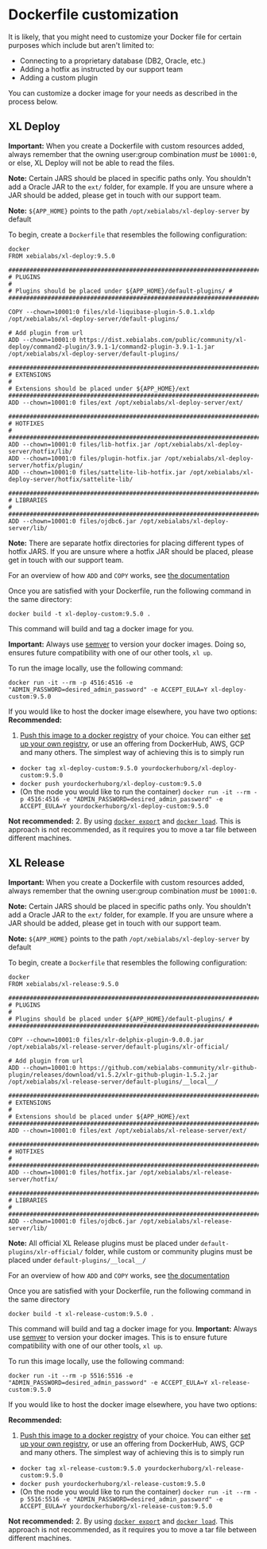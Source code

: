 # Dockerfile customization

It is likely, that you might need to customize your Docker file for certain purposes which include but aren't limited to:

- Connecting to a proprietary database (DB2, Oracle, etc.)
- Adding a hotfix as instructed by our support team
- Adding a custom plugin


You can customize a docker image for your needs as described in the process below.

## XL Deploy

**Important:** When you create a Dockerfile with custom resources added, always remember that the owning user:group combination _must_ be `10001:0`, or else, XL Deploy will not be able to read the files.

**Note:** Certain JARS should be placed in specific paths only. You shouldn't add a Oracle JAR to the `ext/` folder, for example. If you are unsure where a JAR should be added, please get in touch with our support team.

**Note:** `${APP_HOME}` points to the path `/opt/xebialabs/xl-deploy-server` by default

To begin, create a `Dockerfile` that resembles the following configuration:

```
docker
FROM xebialabs/xl-deploy:9.5.0

###################################################################################
# PLUGINS                                                                         #
# Plugins should be placed under ${APP_HOME}/default-plugins/ #
###################################################################################

COPY --chown=10001:0 files/xld-liquibase-plugin-5.0.1.xldp /opt/xebialabs/xl-deploy-server/default-plugins/

# Add plugin from url
ADD --chown=10001:0 https://dist.xebialabs.com/public/community/xl-deploy/command2-plugin/3.9.1-1/command2-plugin-3.9.1-1.jar /opt/xebialabs/xl-deploy-server/default-plugins/

##########################################################################
# EXTENSIONS                                                             #
# Extensions should be placed under ${APP_HOME}/ext
##########################################################################
ADD --chown=10001:0 files/ext /opt/xebialabs/xl-deploy-server/ext/

##########################################################################
# HOTFIXES                                                               #
##########################################################################
ADD --chown=10001:0 files/lib-hotfix.jar /opt/xebialabs/xl-deploy-server/hotfix/lib/
ADD --chown=10001:0 files/plugin-hotfix.jar /opt/xebialabs/xl-deploy-server/hotfix/plugin/
ADD --chown=10001:0 files/sattelite-lib-hotfix.jar /opt/xebialabs/xl-deploy-server/hotfix/sattelite-lib/

##########################################################################
# LIBRARIES                                                              #
##########################################################################
ADD --chown=10001:0 files/ojdbc6.jar /opt/xebialabs/xl-deploy-server/lib/
```

**Note:** There are separate hotfix directories for placing different types of hotfix JARS. If you are unsure where a hotfix JAR should be placed, please get in touch with our support team.

For an overview of how `ADD` and `COPY` works, see [the documentation](https://docs.docker.com/engine/reference/builder/#add)

Once you are satisfied with your Dockerfile, run the following command in the same directory:

`docker build -t xl-deploy-custom:9.5.0 .`

This command will build and tag a docker image for you.

**Important:** Always use [semver](https://semver.org/) to version your docker images. Doing so, ensures future compatibility with one of our other tools, `xl up`.

To run the image locally, use the following command:

`docker run -it --rm -p 4516:4516 -e "ADMIN_PASSWORD=desired_admin_password" -e ACCEPT_EULA=Y xl-deploy-custom:9.5.0`

If you would like to host the docker image elsewhere, you have two options:
**Recommended:**
1. [Push this image to a docker registry](https://docs.docker.com/engine/reference/commandline/push/) of your choice. You can either [set up your own registry](https://docs.docker.com/registry/), or use an offering from DockerHub, AWS, GCP and many others. The simplest way of achieving this is to simply run
  - `docker tag xl-deploy-custom:9.5.0 yourdockerhuborg/xl-deploy-custom:9.5.0`
  - `docker push yourdockerhuborg/xl-deploy-custom:9.5.0`
  - (On the node you would like to run the container) `docker run -it --rm -p 4516:4516 -e "ADMIN_PASSWORD=desired_admin_password" -e ACCEPT_EULA=Y yourdockerhuborg/xl-deploy-custom:9.5.0`

**Not recommended:**
2. By using [`docker export`](https://docs.docker.com/engine/reference/commandline/export/) and [`docker load`](https://docs.docker.com/engine/reference/commandline/load/). This is approach is not recommended, as it requires you to move a tar file between different machines.


## XL Release

**Important:** When you create a Dockerfile with custom resources added, always remember that the owning user:group combination _must_ be `10001:0`.

**Note:** Certain JARS should be placed in specific paths only. You shouldn't add a Oracle JAR to the `ext/` folder, for example. If you are unsure where a JAR should be added, please get in touch with our support team.

**Note:** `${APP_HOME}` points to the path `/opt/xebialabs/xl-deploy-server` by default

To begin, create a `Dockerfile` that resembles the following configuration:

```
docker
FROM xebialabs/xl-release:9.5.0

###################################################################################
# PLUGINS                                                                         #
# Plugins should be placed under ${APP_HOME}/default-plugins/ #
###################################################################################

COPY --chown=10001:0 files/xlr-delphix-plugin-9.0.0.jar /opt/xebialabs/xl-release-server/default-plugins/xlr-official/

# Add plugin from url
ADD --chown=10001:0 https://github.com/xebialabs-community/xlr-github-plugin/releases/download/v1.5.2/xlr-github-plugin-1.5.2.jar /opt/xebialabs/xl-release-server/default-plugins/__local__/

##########################################################################
# EXTENSIONS                                                             #
# Extensions should be placed under ${APP_HOME}/ext
##########################################################################
ADD --chown=10001:0 files/ext /opt/xebialabs/xl-release-server/ext/

##########################################################################
# HOTFIXES                                                               #
##########################################################################
ADD --chown=10001:0 files/hotfix.jar /opt/xebialabs/xl-release-server/hotfix/

##########################################################################
# LIBRARIES                                                              #
##########################################################################
ADD --chown=10001:0 files/ojdbc6.jar /opt/xebialabs/xl-release-server/lib/
```

**Note:** All official XL Release plugins must be placed under `default-plugins/xlr-official/` folder, while custom or community plugins must be placed under `default-plugins/__local__/`

For an overview of how `ADD` and `COPY` works, see [the documentation](https://docs.docker.com/engine/reference/builder/#add)

Once you are satisfied with your Dockerfile, run the following command in the same directory

`docker build -t xl-release-custom:9.5.0 .`

This command will build and tag a docker image for you.
**Important:** Always use [semver](https://semver.org/) to version your docker images. This is to ensure future compatibility with one of our other tools, `xl up`.

To run this image locally, use the following command:

`docker run -it --rm -p 5516:5516 -e "ADMIN_PASSWORD=desired_admin_password" -e ACCEPT_EULA=Y xl-release-custom:9.5.0`

If you would like to host the docker image elsewhere, you have two options:

**Recommended:**
1. [Push this image to a docker registry](https://docs.docker.com/engine/reference/commandline/push/) of your choice. You can either [set up your own registry](https://docs.docker.com/registry/), or use an offering from DockerHub, AWS, GCP and many others. The simplest way of achieving this is to simply run
  - `docker tag xl-release-custom:9.5.0 yourdockerhuborg/xl-release-custom:9.5.0`
  - `docker push yourdockerhuborg/xl-release-custom:9.5.0`
  - (On the node you would like to run the container) `docker run -it --rm -p 5516:5516 -e "ADMIN_PASSWORD=desired_admin_password" -e ACCEPT_EULA=Y yourdockerhuborg/xl-release-custom:9.5.0`

**Not recommended:**
2. By using [`docker export`](https://docs.docker.com/engine/reference/commandline/export/) and [`docker load`](https://docs.docker.com/engine/reference/commandline/load/). This approach is not recommended, as it requires you to move a tar file between different machines.
